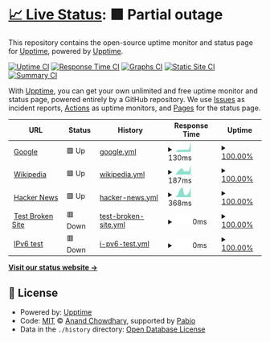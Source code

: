 # [📈 Live Status](https://upptime.github.io/upptime): <!--live status--> **🟧 Partial outage**

This repository contains the open-source uptime monitor and status page for [Upptime](https://upptime.js.org), powered by [Upptime](https://github.com/upptime/upptime).

[![Uptime CI](https://github.com/Yunfan/uptime-test-for-iguide/workflows/Uptime%20CI/badge.svg)](https://github.com/Yunfan/uptime-test-for-iguide/actions?query=workflow%3A%22Uptime+CI%22)
[![Response Time CI](https://github.com/Yunfan/uptime-test-for-iguide/workflows/Response%20Time%20CI/badge.svg)](https://github.com/Yunfan/uptime-test-for-iguide/actions?query=workflow%3A%22Response+Time+CI%22)
[![Graphs CI](https://github.com/Yunfan/uptime-test-for-iguide/workflows/Graphs%20CI/badge.svg)](https://github.com/Yunfan/uptime-test-for-iguide/actions?query=workflow%3A%22Graphs+CI%22)
[![Static Site CI](https://github.com/Yunfan/uptime-test-for-iguide/workflows/Static%20Site%20CI/badge.svg)](https://github.com/Yunfan/uptime-test-for-iguide/actions?query=workflow%3A%22Static+Site+CI%22)
[![Summary CI](https://github.com/Yunfan/uptime-test-for-iguide/workflows/Summary%20CI/badge.svg)](https://github.com/Yunfan/uptime-test-for-iguide/actions?query=workflow%3A%22Summary+CI%22)

With [Upptime](https://upptime.js.org), you can get your own unlimited and free uptime monitor and status page, powered entirely by a GitHub repository. We use [Issues](https://github.com/upptime/upptime/issues) as incident reports, [Actions](https://github.com/Yunfan/uptime-test-for-iguide/actions) as uptime monitors, and [Pages](https://upptime.github.io/upptime) for the status page.

<!--start: status pages-->
<!-- This summary is generated by Upptime (https://github.com/upptime/upptime) -->
<!-- Do not edit this manually, your changes will be overwritten -->
<!-- prettier-ignore -->
| URL | Status | History | Response Time | Uptime |
| --- | ------ | ------- | ------------- | ------ |
| <img alt="" src="https://icons.duckduckgo.com/ip3/www.google.com.ico" height="13"> [Google](https://www.google.com) | 🟩 Up | [google.yml](https://github.com/YunfanKang/uptime-test-for-iguide/commits/HEAD/history/google.yml) | <details><summary><img alt="Response time graph" src="./graphs/google/response-time-week.png" height="20"> 130ms</summary><br><a href="https://Yunfan.github.io/uptime-test-for-iguide/history/google"><img alt="Response time 130" src="https://img.shields.io/endpoint?url=https%3A%2F%2Fraw.githubusercontent.com%2FYunfanKang%2Fuptime-test-for-iguide%2FHEAD%2Fapi%2Fgoogle%2Fresponse-time.json"></a><br><a href="https://Yunfan.github.io/uptime-test-for-iguide/history/google"><img alt="24-hour response time 130" src="https://img.shields.io/endpoint?url=https%3A%2F%2Fraw.githubusercontent.com%2FYunfanKang%2Fuptime-test-for-iguide%2FHEAD%2Fapi%2Fgoogle%2Fresponse-time-day.json"></a><br><a href="https://Yunfan.github.io/uptime-test-for-iguide/history/google"><img alt="7-day response time 130" src="https://img.shields.io/endpoint?url=https%3A%2F%2Fraw.githubusercontent.com%2FYunfanKang%2Fuptime-test-for-iguide%2FHEAD%2Fapi%2Fgoogle%2Fresponse-time-week.json"></a><br><a href="https://Yunfan.github.io/uptime-test-for-iguide/history/google"><img alt="30-day response time 130" src="https://img.shields.io/endpoint?url=https%3A%2F%2Fraw.githubusercontent.com%2FYunfanKang%2Fuptime-test-for-iguide%2FHEAD%2Fapi%2Fgoogle%2Fresponse-time-month.json"></a><br><a href="https://Yunfan.github.io/uptime-test-for-iguide/history/google"><img alt="1-year response time 130" src="https://img.shields.io/endpoint?url=https%3A%2F%2Fraw.githubusercontent.com%2FYunfanKang%2Fuptime-test-for-iguide%2FHEAD%2Fapi%2Fgoogle%2Fresponse-time-year.json"></a></details> | <details><summary><a href="https://Yunfan.github.io/uptime-test-for-iguide/history/google">100.00%</a></summary><a href="https://Yunfan.github.io/uptime-test-for-iguide/history/google"><img alt="All-time uptime 100.00%" src="https://img.shields.io/endpoint?url=https%3A%2F%2Fraw.githubusercontent.com%2FYunfanKang%2Fuptime-test-for-iguide%2FHEAD%2Fapi%2Fgoogle%2Fuptime.json"></a><br><a href="https://Yunfan.github.io/uptime-test-for-iguide/history/google"><img alt="24-hour uptime 100.00%" src="https://img.shields.io/endpoint?url=https%3A%2F%2Fraw.githubusercontent.com%2FYunfanKang%2Fuptime-test-for-iguide%2FHEAD%2Fapi%2Fgoogle%2Fuptime-day.json"></a><br><a href="https://Yunfan.github.io/uptime-test-for-iguide/history/google"><img alt="7-day uptime 100.00%" src="https://img.shields.io/endpoint?url=https%3A%2F%2Fraw.githubusercontent.com%2FYunfanKang%2Fuptime-test-for-iguide%2FHEAD%2Fapi%2Fgoogle%2Fuptime-week.json"></a><br><a href="https://Yunfan.github.io/uptime-test-for-iguide/history/google"><img alt="30-day uptime 100.00%" src="https://img.shields.io/endpoint?url=https%3A%2F%2Fraw.githubusercontent.com%2FYunfanKang%2Fuptime-test-for-iguide%2FHEAD%2Fapi%2Fgoogle%2Fuptime-month.json"></a><br><a href="https://Yunfan.github.io/uptime-test-for-iguide/history/google"><img alt="1-year uptime 100.00%" src="https://img.shields.io/endpoint?url=https%3A%2F%2Fraw.githubusercontent.com%2FYunfanKang%2Fuptime-test-for-iguide%2FHEAD%2Fapi%2Fgoogle%2Fuptime-year.json"></a></details>
| <img alt="" src="https://icons.duckduckgo.com/ip3/en.wikipedia.org.ico" height="13"> [Wikipedia](https://en.wikipedia.org) | 🟩 Up | [wikipedia.yml](https://github.com/YunfanKang/uptime-test-for-iguide/commits/HEAD/history/wikipedia.yml) | <details><summary><img alt="Response time graph" src="./graphs/wikipedia/response-time-week.png" height="20"> 187ms</summary><br><a href="https://Yunfan.github.io/uptime-test-for-iguide/history/wikipedia"><img alt="Response time 187" src="https://img.shields.io/endpoint?url=https%3A%2F%2Fraw.githubusercontent.com%2FYunfanKang%2Fuptime-test-for-iguide%2FHEAD%2Fapi%2Fwikipedia%2Fresponse-time.json"></a><br><a href="https://Yunfan.github.io/uptime-test-for-iguide/history/wikipedia"><img alt="24-hour response time 187" src="https://img.shields.io/endpoint?url=https%3A%2F%2Fraw.githubusercontent.com%2FYunfanKang%2Fuptime-test-for-iguide%2FHEAD%2Fapi%2Fwikipedia%2Fresponse-time-day.json"></a><br><a href="https://Yunfan.github.io/uptime-test-for-iguide/history/wikipedia"><img alt="7-day response time 187" src="https://img.shields.io/endpoint?url=https%3A%2F%2Fraw.githubusercontent.com%2FYunfanKang%2Fuptime-test-for-iguide%2FHEAD%2Fapi%2Fwikipedia%2Fresponse-time-week.json"></a><br><a href="https://Yunfan.github.io/uptime-test-for-iguide/history/wikipedia"><img alt="30-day response time 187" src="https://img.shields.io/endpoint?url=https%3A%2F%2Fraw.githubusercontent.com%2FYunfanKang%2Fuptime-test-for-iguide%2FHEAD%2Fapi%2Fwikipedia%2Fresponse-time-month.json"></a><br><a href="https://Yunfan.github.io/uptime-test-for-iguide/history/wikipedia"><img alt="1-year response time 187" src="https://img.shields.io/endpoint?url=https%3A%2F%2Fraw.githubusercontent.com%2FYunfanKang%2Fuptime-test-for-iguide%2FHEAD%2Fapi%2Fwikipedia%2Fresponse-time-year.json"></a></details> | <details><summary><a href="https://Yunfan.github.io/uptime-test-for-iguide/history/wikipedia">100.00%</a></summary><a href="https://Yunfan.github.io/uptime-test-for-iguide/history/wikipedia"><img alt="All-time uptime 100.00%" src="https://img.shields.io/endpoint?url=https%3A%2F%2Fraw.githubusercontent.com%2FYunfanKang%2Fuptime-test-for-iguide%2FHEAD%2Fapi%2Fwikipedia%2Fuptime.json"></a><br><a href="https://Yunfan.github.io/uptime-test-for-iguide/history/wikipedia"><img alt="24-hour uptime 100.00%" src="https://img.shields.io/endpoint?url=https%3A%2F%2Fraw.githubusercontent.com%2FYunfanKang%2Fuptime-test-for-iguide%2FHEAD%2Fapi%2Fwikipedia%2Fuptime-day.json"></a><br><a href="https://Yunfan.github.io/uptime-test-for-iguide/history/wikipedia"><img alt="7-day uptime 100.00%" src="https://img.shields.io/endpoint?url=https%3A%2F%2Fraw.githubusercontent.com%2FYunfanKang%2Fuptime-test-for-iguide%2FHEAD%2Fapi%2Fwikipedia%2Fuptime-week.json"></a><br><a href="https://Yunfan.github.io/uptime-test-for-iguide/history/wikipedia"><img alt="30-day uptime 100.00%" src="https://img.shields.io/endpoint?url=https%3A%2F%2Fraw.githubusercontent.com%2FYunfanKang%2Fuptime-test-for-iguide%2FHEAD%2Fapi%2Fwikipedia%2Fuptime-month.json"></a><br><a href="https://Yunfan.github.io/uptime-test-for-iguide/history/wikipedia"><img alt="1-year uptime 100.00%" src="https://img.shields.io/endpoint?url=https%3A%2F%2Fraw.githubusercontent.com%2FYunfanKang%2Fuptime-test-for-iguide%2FHEAD%2Fapi%2Fwikipedia%2Fuptime-year.json"></a></details>
| <img alt="" src="https://icons.duckduckgo.com/ip3/news.ycombinator.com.ico" height="13"> [Hacker News](https://news.ycombinator.com) | 🟩 Up | [hacker-news.yml](https://github.com/YunfanKang/uptime-test-for-iguide/commits/HEAD/history/hacker-news.yml) | <details><summary><img alt="Response time graph" src="./graphs/hacker-news/response-time-week.png" height="20"> 368ms</summary><br><a href="https://Yunfan.github.io/uptime-test-for-iguide/history/hacker-news"><img alt="Response time 368" src="https://img.shields.io/endpoint?url=https%3A%2F%2Fraw.githubusercontent.com%2FYunfanKang%2Fuptime-test-for-iguide%2FHEAD%2Fapi%2Fhacker-news%2Fresponse-time.json"></a><br><a href="https://Yunfan.github.io/uptime-test-for-iguide/history/hacker-news"><img alt="24-hour response time 368" src="https://img.shields.io/endpoint?url=https%3A%2F%2Fraw.githubusercontent.com%2FYunfanKang%2Fuptime-test-for-iguide%2FHEAD%2Fapi%2Fhacker-news%2Fresponse-time-day.json"></a><br><a href="https://Yunfan.github.io/uptime-test-for-iguide/history/hacker-news"><img alt="7-day response time 368" src="https://img.shields.io/endpoint?url=https%3A%2F%2Fraw.githubusercontent.com%2FYunfanKang%2Fuptime-test-for-iguide%2FHEAD%2Fapi%2Fhacker-news%2Fresponse-time-week.json"></a><br><a href="https://Yunfan.github.io/uptime-test-for-iguide/history/hacker-news"><img alt="30-day response time 368" src="https://img.shields.io/endpoint?url=https%3A%2F%2Fraw.githubusercontent.com%2FYunfanKang%2Fuptime-test-for-iguide%2FHEAD%2Fapi%2Fhacker-news%2Fresponse-time-month.json"></a><br><a href="https://Yunfan.github.io/uptime-test-for-iguide/history/hacker-news"><img alt="1-year response time 368" src="https://img.shields.io/endpoint?url=https%3A%2F%2Fraw.githubusercontent.com%2FYunfanKang%2Fuptime-test-for-iguide%2FHEAD%2Fapi%2Fhacker-news%2Fresponse-time-year.json"></a></details> | <details><summary><a href="https://Yunfan.github.io/uptime-test-for-iguide/history/hacker-news">100.00%</a></summary><a href="https://Yunfan.github.io/uptime-test-for-iguide/history/hacker-news"><img alt="All-time uptime 100.00%" src="https://img.shields.io/endpoint?url=https%3A%2F%2Fraw.githubusercontent.com%2FYunfanKang%2Fuptime-test-for-iguide%2FHEAD%2Fapi%2Fhacker-news%2Fuptime.json"></a><br><a href="https://Yunfan.github.io/uptime-test-for-iguide/history/hacker-news"><img alt="24-hour uptime 100.00%" src="https://img.shields.io/endpoint?url=https%3A%2F%2Fraw.githubusercontent.com%2FYunfanKang%2Fuptime-test-for-iguide%2FHEAD%2Fapi%2Fhacker-news%2Fuptime-day.json"></a><br><a href="https://Yunfan.github.io/uptime-test-for-iguide/history/hacker-news"><img alt="7-day uptime 100.00%" src="https://img.shields.io/endpoint?url=https%3A%2F%2Fraw.githubusercontent.com%2FYunfanKang%2Fuptime-test-for-iguide%2FHEAD%2Fapi%2Fhacker-news%2Fuptime-week.json"></a><br><a href="https://Yunfan.github.io/uptime-test-for-iguide/history/hacker-news"><img alt="30-day uptime 100.00%" src="https://img.shields.io/endpoint?url=https%3A%2F%2Fraw.githubusercontent.com%2FYunfanKang%2Fuptime-test-for-iguide%2FHEAD%2Fapi%2Fhacker-news%2Fuptime-month.json"></a><br><a href="https://Yunfan.github.io/uptime-test-for-iguide/history/hacker-news"><img alt="1-year uptime 100.00%" src="https://img.shields.io/endpoint?url=https%3A%2F%2Fraw.githubusercontent.com%2FYunfanKang%2Fuptime-test-for-iguide%2FHEAD%2Fapi%2Fhacker-news%2Fuptime-year.json"></a></details>
| <img alt="" src="https://icons.duckduckgo.com/ip3/thissitedoesnotexist.koj.co.ico" height="13"> [Test Broken Site](https://thissitedoesnotexist.koj.co) | 🟥 Down | [test-broken-site.yml](https://github.com/YunfanKang/uptime-test-for-iguide/commits/HEAD/history/test-broken-site.yml) | <details><summary><img alt="Response time graph" src="./graphs/test-broken-site/response-time-week.png" height="20"> 0ms</summary><br><a href="https://Yunfan.github.io/uptime-test-for-iguide/history/test-broken-site"><img alt="Response time 0" src="https://img.shields.io/endpoint?url=https%3A%2F%2Fraw.githubusercontent.com%2FYunfanKang%2Fuptime-test-for-iguide%2FHEAD%2Fapi%2Ftest-broken-site%2Fresponse-time.json"></a><br><a href="https://Yunfan.github.io/uptime-test-for-iguide/history/test-broken-site"><img alt="24-hour response time 0" src="https://img.shields.io/endpoint?url=https%3A%2F%2Fraw.githubusercontent.com%2FYunfanKang%2Fuptime-test-for-iguide%2FHEAD%2Fapi%2Ftest-broken-site%2Fresponse-time-day.json"></a><br><a href="https://Yunfan.github.io/uptime-test-for-iguide/history/test-broken-site"><img alt="7-day response time 0" src="https://img.shields.io/endpoint?url=https%3A%2F%2Fraw.githubusercontent.com%2FYunfanKang%2Fuptime-test-for-iguide%2FHEAD%2Fapi%2Ftest-broken-site%2Fresponse-time-week.json"></a><br><a href="https://Yunfan.github.io/uptime-test-for-iguide/history/test-broken-site"><img alt="30-day response time 0" src="https://img.shields.io/endpoint?url=https%3A%2F%2Fraw.githubusercontent.com%2FYunfanKang%2Fuptime-test-for-iguide%2FHEAD%2Fapi%2Ftest-broken-site%2Fresponse-time-month.json"></a><br><a href="https://Yunfan.github.io/uptime-test-for-iguide/history/test-broken-site"><img alt="1-year response time 0" src="https://img.shields.io/endpoint?url=https%3A%2F%2Fraw.githubusercontent.com%2FYunfanKang%2Fuptime-test-for-iguide%2FHEAD%2Fapi%2Ftest-broken-site%2Fresponse-time-year.json"></a></details> | <details><summary><a href="https://Yunfan.github.io/uptime-test-for-iguide/history/test-broken-site">100.00%</a></summary><a href="https://Yunfan.github.io/uptime-test-for-iguide/history/test-broken-site"><img alt="All-time uptime 100.00%" src="https://img.shields.io/endpoint?url=https%3A%2F%2Fraw.githubusercontent.com%2FYunfanKang%2Fuptime-test-for-iguide%2FHEAD%2Fapi%2Ftest-broken-site%2Fuptime.json"></a><br><a href="https://Yunfan.github.io/uptime-test-for-iguide/history/test-broken-site"><img alt="24-hour uptime 100.00%" src="https://img.shields.io/endpoint?url=https%3A%2F%2Fraw.githubusercontent.com%2FYunfanKang%2Fuptime-test-for-iguide%2FHEAD%2Fapi%2Ftest-broken-site%2Fuptime-day.json"></a><br><a href="https://Yunfan.github.io/uptime-test-for-iguide/history/test-broken-site"><img alt="7-day uptime 100.00%" src="https://img.shields.io/endpoint?url=https%3A%2F%2Fraw.githubusercontent.com%2FYunfanKang%2Fuptime-test-for-iguide%2FHEAD%2Fapi%2Ftest-broken-site%2Fuptime-week.json"></a><br><a href="https://Yunfan.github.io/uptime-test-for-iguide/history/test-broken-site"><img alt="30-day uptime 100.00%" src="https://img.shields.io/endpoint?url=https%3A%2F%2Fraw.githubusercontent.com%2FYunfanKang%2Fuptime-test-for-iguide%2FHEAD%2Fapi%2Ftest-broken-site%2Fuptime-month.json"></a><br><a href="https://Yunfan.github.io/uptime-test-for-iguide/history/test-broken-site"><img alt="1-year uptime 100.00%" src="https://img.shields.io/endpoint?url=https%3A%2F%2Fraw.githubusercontent.com%2FYunfanKang%2Fuptime-test-for-iguide%2FHEAD%2Fapi%2Ftest-broken-site%2Fuptime-year.json"></a></details>
| <img alt="" src="https://icons.duckduckgo.com/ip3/null.ico" height="13"> [IPv6 test](forwardemail.net) | 🟥 Down | [i-pv6-test.yml](https://github.com/YunfanKang/uptime-test-for-iguide/commits/HEAD/history/i-pv6-test.yml) | <details><summary><img alt="Response time graph" src="./graphs/i-pv6-test/response-time-week.png" height="20"> 0ms</summary><br><a href="https://Yunfan.github.io/uptime-test-for-iguide/history/i-pv6-test"><img alt="Response time 0" src="https://img.shields.io/endpoint?url=https%3A%2F%2Fraw.githubusercontent.com%2FYunfanKang%2Fuptime-test-for-iguide%2FHEAD%2Fapi%2Fi-pv6-test%2Fresponse-time.json"></a><br><a href="https://Yunfan.github.io/uptime-test-for-iguide/history/i-pv6-test"><img alt="24-hour response time 0" src="https://img.shields.io/endpoint?url=https%3A%2F%2Fraw.githubusercontent.com%2FYunfanKang%2Fuptime-test-for-iguide%2FHEAD%2Fapi%2Fi-pv6-test%2Fresponse-time-day.json"></a><br><a href="https://Yunfan.github.io/uptime-test-for-iguide/history/i-pv6-test"><img alt="7-day response time 0" src="https://img.shields.io/endpoint?url=https%3A%2F%2Fraw.githubusercontent.com%2FYunfanKang%2Fuptime-test-for-iguide%2FHEAD%2Fapi%2Fi-pv6-test%2Fresponse-time-week.json"></a><br><a href="https://Yunfan.github.io/uptime-test-for-iguide/history/i-pv6-test"><img alt="30-day response time 0" src="https://img.shields.io/endpoint?url=https%3A%2F%2Fraw.githubusercontent.com%2FYunfanKang%2Fuptime-test-for-iguide%2FHEAD%2Fapi%2Fi-pv6-test%2Fresponse-time-month.json"></a><br><a href="https://Yunfan.github.io/uptime-test-for-iguide/history/i-pv6-test"><img alt="1-year response time 0" src="https://img.shields.io/endpoint?url=https%3A%2F%2Fraw.githubusercontent.com%2FYunfanKang%2Fuptime-test-for-iguide%2FHEAD%2Fapi%2Fi-pv6-test%2Fresponse-time-year.json"></a></details> | <details><summary><a href="https://Yunfan.github.io/uptime-test-for-iguide/history/i-pv6-test">100.00%</a></summary><a href="https://Yunfan.github.io/uptime-test-for-iguide/history/i-pv6-test"><img alt="All-time uptime 100.00%" src="https://img.shields.io/endpoint?url=https%3A%2F%2Fraw.githubusercontent.com%2FYunfanKang%2Fuptime-test-for-iguide%2FHEAD%2Fapi%2Fi-pv6-test%2Fuptime.json"></a><br><a href="https://Yunfan.github.io/uptime-test-for-iguide/history/i-pv6-test"><img alt="24-hour uptime 100.00%" src="https://img.shields.io/endpoint?url=https%3A%2F%2Fraw.githubusercontent.com%2FYunfanKang%2Fuptime-test-for-iguide%2FHEAD%2Fapi%2Fi-pv6-test%2Fuptime-day.json"></a><br><a href="https://Yunfan.github.io/uptime-test-for-iguide/history/i-pv6-test"><img alt="7-day uptime 100.00%" src="https://img.shields.io/endpoint?url=https%3A%2F%2Fraw.githubusercontent.com%2FYunfanKang%2Fuptime-test-for-iguide%2FHEAD%2Fapi%2Fi-pv6-test%2Fuptime-week.json"></a><br><a href="https://Yunfan.github.io/uptime-test-for-iguide/history/i-pv6-test"><img alt="30-day uptime 100.00%" src="https://img.shields.io/endpoint?url=https%3A%2F%2Fraw.githubusercontent.com%2FYunfanKang%2Fuptime-test-for-iguide%2FHEAD%2Fapi%2Fi-pv6-test%2Fuptime-month.json"></a><br><a href="https://Yunfan.github.io/uptime-test-for-iguide/history/i-pv6-test"><img alt="1-year uptime 100.00%" src="https://img.shields.io/endpoint?url=https%3A%2F%2Fraw.githubusercontent.com%2FYunfanKang%2Fuptime-test-for-iguide%2FHEAD%2Fapi%2Fi-pv6-test%2Fuptime-year.json"></a></details>

<!--end: status pages-->

[**Visit our status website →**](https://upptime.github.io/upptime)

## 📄 License

- Powered by: [Upptime](https://github.com/upptime/upptime)
- Code: [MIT](./LICENSE) © [Anand Chowdhary](https://anandchowdhary.com), supported by [Pabio](https://pabio.com)
- Data in the `./history` directory: [Open Database License](https://opendatacommons.org/licenses/odbl/1-0/)
